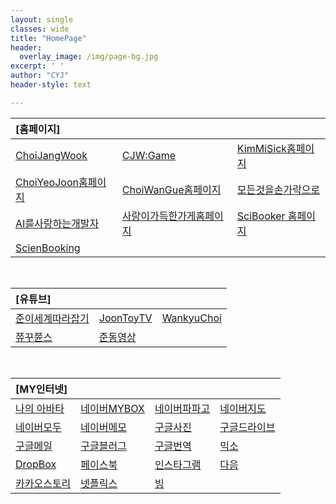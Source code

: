 ```yaml
---
layout: single
classes: wide
title: "HomePage"
header:
  overlay_image: /img/page-bg.jpg
excerpt: ' '
author: "CYJ"
header-style: text

---
```


|[홈페이지]|     |     |
| :--- | :--- | :--- |
| [ChoiJangWook](https://choijangwook.github.io/cjw/)  | [CJW:Game](https://choijangwook.github.io/game/)  | [KimMiSick홈페이지](https://kimmisik.github.io/kms/)  |
| [ChoiYeoJoon홈페이지](https://choijangwook.github.io/cyj/)  | [ChoiWanGue홈페이지](https://choijangwook.github.io/cwg/)  | [모든것을손가락으로](https://everythingfingers.modoo.at/)  |
| [AI를사랑하는개발자](https://aiworld.modoo.at/)  | [사랑이가득한가게홈페이지](https://lovelyfoodstore.modoo.at/)  | [SciBooker 홈페이지](https://www.mixo.io/site/sci-booker-s6dtu/index.html)  |
| [ScienBooking](https://www.mixo.io/site/scien-booking-aze4q/index.html)  | []()  | []()  |<br>
<br>

|[유튜브]|     |     |
| :--- | :--- | :--- |
| [준이세계따라잡기](https://www.youtube.com/channel/UCkWK9iWMkPx3CtUCsNVxHrA)  | [JoonToyTV](https://www.youtube.com/@joontoytv3724)  | [WankyuChoi](https://www.youtube.com/@wankyuchoi597)  |
| [쮸꾸쮼스](https://www.youtube.com/@user-kw9uy6ff8e)  | [준동영상](https://www.youtube.com/@user-kw9uy6ff8e](https://www.youtube.com/watch?v=VScavTrT2rA))  | []()  |<br>
<br>

|[MY인터넷]|     |     |     |
| :--- | :--- | :--- | :--- |
| [나의 아바타](https://photos.google.com/photo/AF1QipPOVRB_6k1dxPnWAKuYzXkeSguIKiLdS2ji1d5R)  | [네이버MYBOX](https://mybox.naver.com/#/my)  | [네이버파파고](https://papago.naver.com/)  | [네이버지도](https://map.naver.com/v5/?c=15,0,0,0,dh)  |
| [네이버모두](https://www.modoo.at/management)  | [네이버메모](https://nid.naver.com/nidlogin.login?mode=form&url=https%3A%2F%2Fmemo.naver.com%3A443%2Fmain)  | [구글사진](https://photos.google.com/?pli=1)  | [구글드라이브](https://drive.google.com/drive/my-drive)  |
| [구글메일](https://mail.google.com/mail/u/0/#inbox)  | [구글블러그](https://www.blogger.com/about/?bpli=1&pli=1)  | [구글번역](https://translate.google.co.kr/?hl=ko&sl=en&tl=ko&op=translate)  | [믹소](https://app.mixo.io/login?redirect=/sites/UZzgZVo8YK7SDaTwTFwt)  |
| [DropBox](https://www.dropbox.com/out-of-space?oqa=wb_oq_rd_fb)  | [페이스북](https://www.facebook.com/)  | [인스타그램](https://www.instagram.com/)  | [다음](https://www.daum.net/)  |
| [카카오스토리](https://story.kakao.com/_1E6Mj6)  | [넷플릭스](https://www.netflix.com/kr/login?nextpage=https%3A%2F%2Fwww.netflix.com%2Fbrowse)  | [빙](https://www.bing.com/?setlang=en&cc=kr&cc=KR)  | []()  |











